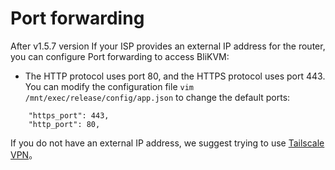 # **Port forwarding**

After v1.5.7 version If your ISP provides an external IP address for the router, you can configure Port forwarding to access BliKVM:

* The HTTP protocol uses port 80, and the HTTPS protocol uses port 443. You can modify the configuration file `vim /mnt/exec/release/config/app.json` to change the default ports:
```
    "https_port": 443,
    "http_port": 80,
```

If you do not have an external IP address, we suggest trying to use [Tailscale VPN](./tailscale.md)。
